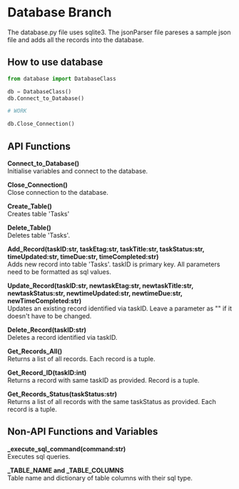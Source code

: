 # Database Branch

The database.py file uses sqlite3. The jsonParser file pareses a sample json file and adds all the records into the database.

## How to use database 

```python
from database import DatabaseClass

db = DatabaseClass()
db.Connect_to_Database()

# WORK

db.Close_Connection()
```

## API Functions
**Connect_to_Database()**  
Initialise variables and connect to the database.

**Close_Connection()**  
Close connection to the database.

**Create_Table()**  
Creates table 'Tasks'

**Delete_Table()**  
Deletes table 'Tasks'.

**Add_Record(taskID:str, taskEtag:str, taskTitle:str, taskStatus:str, timeUpdated:str, timeDue:str, timeCompleted:str)**  
Adds new record into table 'Tasks'. taskID is primary key. All parameters need to be formatted as sql values.

**Update_Record(taskID:str, newtaskEtag:str, newtaskTitle:str, newtaskStatus:str, newtimeUpdated:str, newtimeDue:str, newTimeCompleted:str)**  
Updates an existing record identified via taskID. Leave a parameter as "" if it doesn't have to be changed.

**Delete_Record(taskID:str)**  
Deletes a record identified via taskID.

**Get_Records_All()**  
Returns a list of all records. Each record is a tuple.

**Get_Record_ID(taskID:int)**  
Returns a record with same taskID as provided. Record is a tuple.

**Get_Records_Status(taskStatus:str)**  
Returns a list of all records with the same taskStatus as provided. Each record is a tuple.

## Non-API Functions and Variables

**_execute_sql_command(command:str)**  
Executes sql queries.

**_TABLE_NAME and _TABLE_COLUMNS**  
Table name and dictionary of table columns with their sql type. 